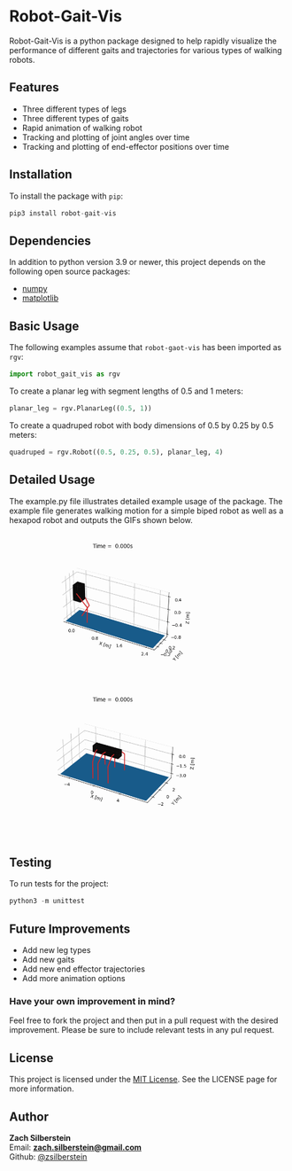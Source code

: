 # Robot-Gait-Vis

Robot-Gait-Vis is a python package designed to help rapidly visualize the performance of different 
gaits and trajectories for various types of walking robots.

## Features
- Three different types of legs
- Three different types of gaits
- Rapid animation of walking robot
- Tracking and plotting of joint angles over time
- Tracking and plotting of end-effector positions over time

## Installation
To install the package with `pip`:
```python
pip3 install robot-gait-vis
```

## Dependencies
In addition to python version 3.9 or newer, this project depends on the following open source packages:
- [numpy](https://numpy.org/)
- [matplotlib](https://matplotlib.org/)

## Basic Usage
The following examples assume that `robot-gaot-vis` has been imported as `rgv`:
```python
import robot_gait_vis as rgv
```
To create a planar leg with segment lengths of 0.5 and 1 meters:
```python
planar_leg = rgv.PlanarLeg((0.5, 1))
```
To create a quadruped robot with body dimensions of 0.5 by 0.25 by 0.5 meters:
```python
quadruped = rgv.Robot((0.5, 0.25, 0.5), planar_leg, 4)
```

## Detailed Usage
The example.py file illustrates detailed example usage of the package. The example file generates walking motion for a simple biped robot as well as a hexapod robot and outputs the GIFs shown below.
<p float="left">
    <img src="https://github.com/zsilberstein/robot-gait-vis/blob/master/biped_ex.gif?raw=true" alt="Gif of a simple biped robot walking" width="365" height="274" />
    <img src="https://github.com/zsilberstein/robot-gait-vis/blob/master/hexapod_ex.gif?raw=true" alt="Gif of a hexapod robot walking" width="365" height="274" />
</p>

## Testing
To run tests for the project:
```python
python3 -m unittest
```

## Future Improvements
- Add new leg types
- Add new gaits
- Add new end effector trajectories
- Add more animation options  
### Have your own improvement in mind? 
Feel free to fork the project and then put in a pull request with the desired improvement. Please be sure to include relevant tests in any pul request.

## License
This project is licensed under the [MIT License](https://github.com/zsilberstein/robot-gait-vis/blob/master/LICENSE). See the LICENSE page for more information.

## Author
**Zach Silberstein**  
Email: **zach.silberstein@gmail.com**   
Github: [@zsilberstein](https://github.com/zsilberstein)
